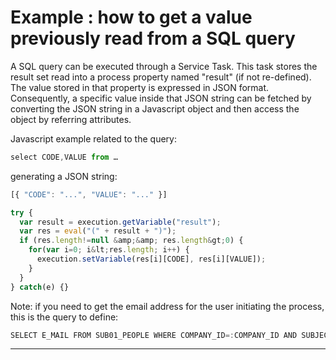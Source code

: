 # Example : how to get a value previously read from a SQL query

A SQL query can be executed through a Service Task. This task stores the result set read into a process property named "result" \(if not re-defined\).  
The value stored in that property is expressed in JSON format. Consequently, a specific value inside that JSON string can be fetched by converting the JSON string in a Javascript object and then access the object by referring attributes.

Javascript example related to the query:

```js
select CODE,VALUE from …
```

generating a JSON string:

```js
[{ "CODE": "...", "VALUE": "..." }]
```

```js
try {
  var result = execution.getVariable("result");
  var res = eval("(" + result + ")");
  if (res.length!=null &amp;&amp; res.length&gt;0) {
    for(var i=0; i&lt;res.length; i++) {
      execution.setVariable(res[i][CODE], res[i][VALUE]);
    }
  }
} catch(e) {}
```

Note: if you need to get the email address for the user initiating the process, this is the query to define:

```js
SELECT E_MAIL FROM SUB01_PEOPLE WHERE COMPANY_ID=:COMPANY_ID AND SUBJECT_ID IN (SELECT SUBJECT_ID_SUB02 FROM PRM01_USERS WHERE COMPANY_ID=:COMPANY_ID AND USER_CODE_ID=:INITIATOR) and E_MAIL is not null
```

---



